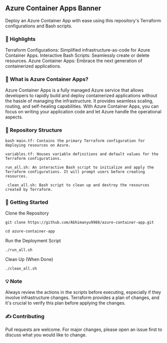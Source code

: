 ## Azure Container Apps Banner

Deploy an Azure Container App with ease using this repository's Terraform configurations and Bash scripts.

### 🌟 Highlights

Terraform Configurations: Simplified infrastructure-as-code for Azure Container Apps.
Interactive Bash Scripts: Seamlessly create or delete resources.
Azure Container Apps: Embrace the next generation of containerized applications.

### 📘 What is Azure Container Apps?
Azure Container Apps is a fully managed Azure service that allows developers to rapidly build and deploy containerized applications without the hassle of managing the infrastructure. It provides seamless scaling, routing, and self-healing capabilities. With Azure Container Apps, you can focus on writing your application code and let Azure handle the operational aspects.


### 📁 Repository Structure

```bash main.tf: Contains the primary Terraform configuration for deploying resources on Azure. ```

``` variables.tf: Houses variable definitions and default values for the Terraform configurations. ```

``` run_all.sh: An interactive Bash script to initialize and apply the Terraform configurations. It will prompt users before creating resources. ```

``` clean_all.sh: Bash script to clean up and destroy the resources created by Terraform.```


### 🚀 Getting Started
Clone the Repository

``` git clone https://github.com/Abhimanyu9988/azure-container-app.git ```

``` cd azure-container-app ```

Run the Deployment Script

``` ./run_all.sh ```

Clean Up (When Done)

```./clean_all.sh```


### 💡 Note
Always review the actions in the scripts before executing, especially if they involve infrastructure changes. Terraform provides a plan of changes, and it's crucial to verify this plan before applying the changes.


### ✍️ Contributing
Pull requests are welcome. For major changes, please open an issue first to discuss what you would like to change.

